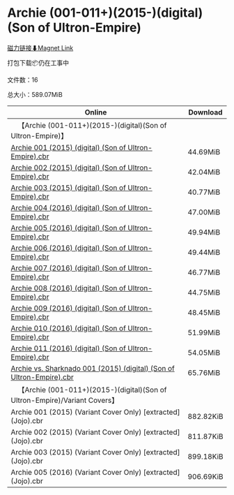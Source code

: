 # Archie (001-011+)(2015-)(digital)(Son of Ultron-Empire)

[磁力链接⬇Magnet Link](magnet:?xt=urn:btih:dc893ce825afdabfb0dd9bf30173362f18ecb067&dn=Archie%20%28001-011%2B%29%282015-%29%28digital%29%28Son%20of%20Ultron-Empire%29)

打包下载📦仍在工事中

文件数：16

总大小：589.07MiB

Online | Download
--- | ---
&emsp;【Archie (001-011+)(2015-)(digital)(Son of Ultron-Empire)】 | 
[Archie 001 (2015) (digital) (Son of Ultron-Empire).cbr](https://github.com/alicewish/markdown/blob/master/comic/Archie-001-2015-digital-Son-of-Ultron-Empire-cbr.md) | 44.69MiB
[Archie 002 (2015) (digital) (Son of Ultron-Empire).cbr](https://github.com/alicewish/markdown/blob/master/comic/Archie-002-2015-digital-Son-of-Ultron-Empire-cbr.md) | 42.04MiB
[Archie 003 (2015) (digital) (Son of Ultron-Empire).cbr](https://github.com/alicewish/markdown/blob/master/comic/Archie-003-2015-digital-Son-of-Ultron-Empire-cbr.md) | 40.77MiB
[Archie 004 (2016) (digital) (Son of Ultron-Empire).cbr](https://github.com/alicewish/markdown/blob/master/comic/Archie-004-2016-digital-Son-of-Ultron-Empire-cbr.md) | 47.00MiB
[Archie 005 (2016) (digital) (Son of Ultron-Empire).cbr](https://github.com/alicewish/markdown/blob/master/comic/Archie-005-2016-digital-Son-of-Ultron-Empire-cbr.md) | 49.94MiB
[Archie 006 (2016) (digital) (Son of Ultron-Empire).cbr](https://github.com/alicewish/markdown/blob/master/comic/Archie-006-2016-digital-Son-of-Ultron-Empire-cbr.md) | 49.44MiB
[Archie 007 (2016) (digital) (Son of Ultron-Empire).cbr](https://github.com/alicewish/markdown/blob/master/comic/Archie-007-2016-digital-Son-of-Ultron-Empire-cbr.md) | 46.77MiB
[Archie 008 (2016) (digital) (Son of Ultron-Empire).cbr](https://github.com/alicewish/markdown/blob/master/comic/Archie-008-2016-digital-Son-of-Ultron-Empire-cbr.md) | 44.75MiB
[Archie 009 (2016) (digital) (Son of Ultron-Empire).cbr](https://github.com/alicewish/markdown/blob/master/comic/Archie-009-2016-digital-Son-of-Ultron-Empire-cbr.md) | 48.45MiB
[Archie 010 (2016) (digital) (Son of Ultron-Empire).cbr](https://github.com/alicewish/markdown/blob/master/comic/Archie-010-2016-digital-Son-of-Ultron-Empire-cbr.md) | 51.99MiB
[Archie 011 (2016) (digital) (Son of Ultron-Empire).cbr](https://github.com/alicewish/markdown/blob/master/comic/Archie-011-2016-digital-Son-of-Ultron-Empire-cbr.md) | 54.05MiB
[Archie vs. Sharknado 001 (2015) (digital) (Son of Ultron-Empire).cbr](https://github.com/alicewish/markdown/blob/master/comic/Archie-vs-Sharknado-001-2015-digital-Son-of-Ultron-Empire-cbr.md) | 65.76MiB
&emsp;【Archie (001-011+)(2015-)(digital)(Son of Ultron-Empire)/Variant Covers】 | 
Archie 001 (2015) (Variant Cover Only) \[extracted\] (Jojo).cbr | 882.82KiB
Archie 002 (2015) (Variant Cover Only) \[extracted\] (Jojo).cbr | 811.87KiB
Archie 003 (2015) (Variant Cover Only) \[extracted\] (Jojo).cbr | 899.18KiB
Archie 005 (2016) (Variant Cover Only) \[extracted\] (Jojo).cbr | 906.69KiB